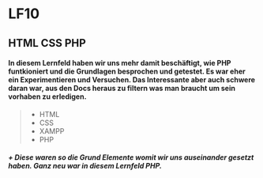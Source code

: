 # LF10

## HTML CSS PHP

#### In diesem Lernfeld haben wir uns mehr damit beschäftigt, wie PHP funtkioniert und die Grundlagen besprochen und getestet. Es war eher ein Experimentieren und Versuchen. Das Interessante aber auch schwere daran war, aus den <b>Docs</b> heraus zu filtern was man braucht um sein vorhaben zu erledigen.

> + HTML
> + CSS
> + XAMPP
> + PHP

##### + Diese waren so die Grund Elemente womit wir uns auseinander gesetzt haben. Ganz neu war in diesem Lernfeld PHP.

